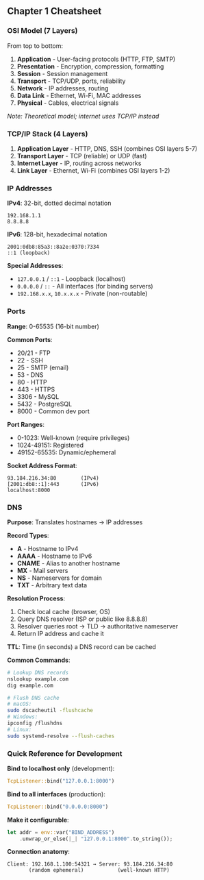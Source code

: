 ## Chapter 1 Cheatsheet

### OSI Model (7 Layers)
From top to bottom:
1. **Application** - User-facing protocols (HTTP, FTP, SMTP)
2. **Presentation** - Encryption, compression, formatting
3. **Session** - Session management
4. **Transport** - TCP/UDP, ports, reliability
5. **Network** - IP addresses, routing
6. **Data Link** - Ethernet, Wi-Fi, MAC addresses
7. **Physical** - Cables, electrical signals

*Note: Theoretical model; internet uses TCP/IP instead*

### TCP/IP Stack (4 Layers)
1. **Application Layer** - HTTP, DNS, SSH (combines OSI layers 5-7)
2. **Transport Layer** - TCP (reliable) or UDP (fast)
3. **Internet Layer** - IP, routing across networks
4. **Link Layer** - Ethernet, Wi-Fi (combines OSI layers 1-2)

### IP Addresses

**IPv4**: 32-bit, dotted decimal notation
```
192.168.1.1
8.8.8.8
```

**IPv6**: 128-bit, hexadecimal notation
```
2001:0db8:85a3::8a2e:0370:7334
::1 (loopback)
```

**Special Addresses**:
- `127.0.0.1` / `::1` - Loopback (localhost)
- `0.0.0.0` / `::` - All interfaces (for binding servers)
- `192.168.x.x`, `10.x.x.x` - Private (non-routable)

### Ports

**Range**: 0-65535 (16-bit number)

**Common Ports**:
- 20/21 - FTP
- 22 - SSH
- 25 - SMTP (email)
- 53 - DNS
- 80 - HTTP
- 443 - HTTPS
- 3306 - MySQL
- 5432 - PostgreSQL
- 8000 - Common dev port

**Port Ranges**:
- 0-1023: Well-known (require privileges)
- 1024-49151: Registered
- 49152-65535: Dynamic/ephemeral

**Socket Address Format**:
```
93.184.216.34:80        (IPv4)
[2001:db8::1]:443       (IPv6)
localhost:8000
```

### DNS

**Purpose**: Translates hostnames → IP addresses

**Record Types**:
- **A** - Hostname to IPv4
- **AAAA** - Hostname to IPv6  
- **CNAME** - Alias to another hostname
- **MX** - Mail servers
- **NS** - Nameservers for domain
- **TXT** - Arbitrary text data

**Resolution Process**:
1. Check local cache (browser, OS)
2. Query DNS resolver (ISP or public like 8.8.8.8)
3. Resolver queries root → TLD → authoritative nameserver
4. Return IP address and cache it

**TTL**: Time (in seconds) a DNS record can be cached

**Common Commands**:
```bash
# Lookup DNS records
nslookup example.com
dig example.com

# Flush DNS cache
# macOS:
sudo dscacheutil -flushcache
# Windows:
ipconfig /flushdns
# Linux:
sudo systemd-resolve --flush-caches
```

### Quick Reference for Development

**Bind to localhost only** (development):
```rust
TcpListener::bind("127.0.0.1:8000")
```

**Bind to all interfaces** (production):
```rust
TcpListener::bind("0.0.0.0:8000")
```

**Make it configurable**:
```rust
let addr = env::var("BIND_ADDRESS")
    .unwrap_or_else(|_| "127.0.0.1:8000".to_string());
```

**Connection anatomy**:
```
Client: 192.168.1.100:54321 → Server: 93.184.216.34:80
       (random ephemeral)           (well-known HTTP)
```